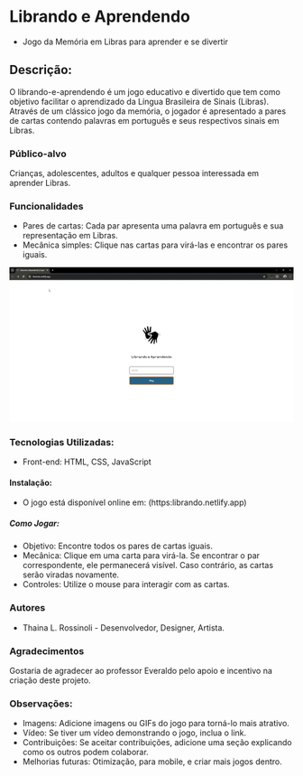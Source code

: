 # Librando e Aprendendo
 * Jogo da Memória em Libras para aprender e se divertir
## Descrição:
O librando-e-aprendendo é um jogo educativo e divertido que tem como objetivo facilitar o aprendizado da Língua Brasileira de Sinais (Libras). Através de um clássico jogo da memória, o jogador é apresentado a pares de cartas contendo palavras em português e seus respectivos sinais em Libras.
### Público-alvo
Crianças, adolescentes, adultos e qualquer pessoa interessada em aprender Libras.
### Funcionalidades
* Pares de cartas: Cada par apresenta uma palavra em português e sua representação em Libras.
* Mecânica simples: Clique nas cartas para virá-las e encontrar os pares iguais.
<p align="center">
<img src="images/jogo.gif.gif">
</p>

### Tecnologias Utilizadas:
 * Front-end: HTML, CSS, JavaScript
#### Instalação:
 * O jogo está disponível online em: (https:librando.netlify.app)
##### Como Jogar:
 * Objetivo: Encontre todos os pares de cartas iguais.
 * Mecânica: Clique em uma carta para virá-la. Se encontrar o par correspondente, ele permanecerá visível. Caso contrário, as cartas serão viradas novamente.
 * Controles: Utilize o mouse para interagir com as cartas.

### Autores
* Thaina L. Rossinoli - Desenvolvedor, Designer, Artista.

### Agradecimentos
Gostaria de agradecer ao professor Everaldo pelo apoio e incentivo na criação deste projeto.

### Observações:
* Imagens: Adicione imagens ou GIFs do jogo para torná-lo mais atrativo.
* Vídeo: Se tiver um vídeo demonstrando o jogo, inclua o link.
* Contribuições: Se aceitar contribuições, adicione uma seção explicando como os outros podem colaborar.
* Melhorias futuras: Otimização, para mobile, e criar mais jogos dentro.
